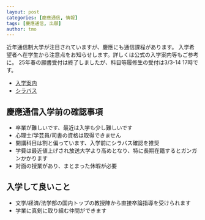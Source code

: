 ```yaml
---
layout: post
categories: [慶應通信, 情報]
tags: [慶應通信, 出願]
author: tmo
---
```

近年通信制大学が注目されていますが、慶應にも通信課程があります。
入学希望者へ在学生から注意点をお知らせします。詳しくは公式の入学案内等もご参考に。
25年春の願書受付は終了しましたが、科目等履修生の受付は3/3-14 17時です。
* [入学案内](https://tsushin.keio.ac.jp/application/)
* [シラバス](https://slbs.tsushin.keio.ac.jp)

## 慶應通信入学前の確認事項
* 卒業が難しいです、最近は入学も少し難しいです
* 心理士/学芸員/司書の資格は取得できません
* 開講科目は割と偏っています、入学前にシラバス確認を推奨
* 学費は最近値上げされ放送大学より高めとなり、特に長期在籍するとガンガンかかります
* 対面の授業があり、まとまった休暇が必要

## 入学して良いこと
* 文学/経済/法学部の国内トップの教授陣から直接卒論指導を受けられます
* 学業に真剣に取り組む仲間ができます